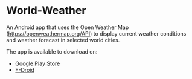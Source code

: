 # World-Weather
An Android app that uses the Open Weather Map (https://openweathermap.org/API) to display current weather conditions and weather forecast in selected world cities.

The app is available to download on:
- [Google Play Store](https://play.google.com/store/apps/details?id=com.haringeymobile.ukweather)
- [F-Droid](https://f-droid.org/packages/com.haringeymobile.ukweather/)
